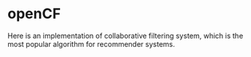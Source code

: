 openCF
======

Here is an implementation of collaborative filtering system, which is the most popular algorithm for recommender systems.
